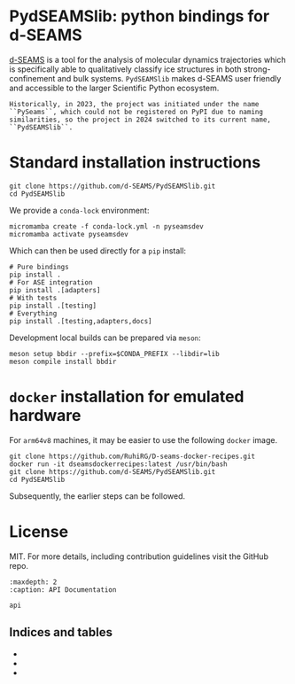 # PydSEAMSlib: python bindings for d-SEAMS

[d-SEAMS](https://dseams.info/) is a tool for the analysis of molecular dynamics
trajectories which is specifically able to qualitatively classify ice structures
in both strong-confinement and bulk systems. ``PydSEAMSlib`` makes d-SEAMS user
friendly and accessible to the larger Scientific Python ecosystem.

```{note}
Historically, in 2023, the project was initiated under the name ``PySeams``, which could not be registered on PyPI due to naming similarities, so the project in 2024 switched to its current name, ``PydSEAMSlib``.
```

# Standard installation instructions

```{code-block} sh
git clone https://github.com/d-SEAMS/PydSEAMSlib.git
cd PydSEAMSlib
```

We provide a ``conda-lock`` environment:

```{code-block} sh
micromamba create -f conda-lock.yml -n pyseamsdev
micromamba activate pyseamsdev
```

Which can then be used directly for a ``pip`` install:

```{code-block} sh
# Pure bindings
pip install .
# For ASE integration
pip install .[adapters]
# With tests
pip install .[testing]
# Everything
pip install .[testing,adapters,docs]
```

Development local builds can be prepared via ``meson``:

```{code-block} sh
meson setup bbdir --prefix=$CONDA_PREFIX --libdir=lib
meson compile install bbdir
```


# ``docker`` installation for emulated hardware

For ``arm64v8`` machines, it may be easier to use the following ``docker`` image.


```{code-block} sh
git clone https://github.com/RuhiRG/D-seams-docker-recipes.git
docker run -it dseamsdockerrecipes:latest /usr/bin/bash
git clone https://github.com/d-SEAMS/PydSEAMSlib.git
cd PydSEAMSlib
```

Subsequently, the earlier steps can be followed.

# License

MIT. For more details, including contribution guidelines visit the GitHub repo.


```{toctree}
:maxdepth: 2
:caption: API Documentation

api
```

## Indices and tables

- [](genindex)
- [](modindex)
- [](search)
